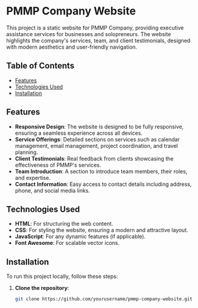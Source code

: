 # PMMP Company Website

This project is a static website for PMMP Company, providing executive assistance services for businesses and solopreneurs. The website highlights the company's services, team, and client testimonials, designed with modern aesthetics and user-friendly navigation.

## Table of Contents

- [Features](#features)
- [Technologies Used](#technologies-used)
- [Installation](#installation)


## Features

- **Responsive Design**: The website is designed to be fully responsive, ensuring a seamless experience across all devices.
- **Service Offerings**: Detailed sections on services such as calendar management, email management, project coordination, and travel planning.
- **Client Testimonials**: Real feedback from clients showcasing the effectiveness of PMMP's services.
- **Team Introduction**: A section to introduce team members, their roles, and expertise.
- **Contact Information**: Easy access to contact details including address, phone, and social media links.



## Technologies Used

- **HTML**: For structuring the web content.
- **CSS**: For styling the website, ensuring a modern and attractive layout.
- **JavaScript**: For any dynamic features (if applicable).
- **Font Awesome**: For scalable vector icons.

## Installation

To run this project locally, follow these steps:

1. **Clone the repository**:
   ```bash
   git clone https://github.com/yourusername/pmmp-company-website.git
